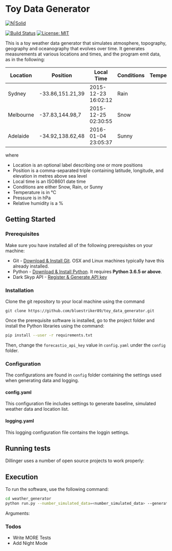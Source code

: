 # Toy Data Generator

[![N|Solid](https://cldup.com/dTxpPi9lDf.thumb.png)](https://nodesource.com/products/nsolid)

[![Build Status](https://travis-ci.org/joemccann/dillinger.svg?branch=master)](https://travis-ci.org/joemccann/dillinger) [![License: MIT](https://img.shields.io/badge/License-MIT-yellow.svg)](https://opensource.org/licenses/MIT)



This is a toy weather data generator that simulates atmosphere, topography, geography and oceanography that evolves over time. It generates measurements at various locations and times, and the program emit data, as in the following:

Location  | Position         | Local Time          | Conditions | Temperature | Pressure | Humidity
--------- | ---------------- | ------------------- | ---------- | -----------:| --------:| --------:
Sydney    | -33.86,151.21,39 | 2015-12-23 16:02:12 | Rain       |       +12.5 |   1010.3 | 98
Melbourne | -37.83,144.98,7  | 2015-12-25 02:30:55 | Snow       |        -5.3 |    998.4 | 52
Adelaide  | -34.92,138.62,48 | 2016-01-04 23:05:37 | Sunny      |       +39.4 |   1114.1 | 11

where

 - Location is an optional label describing one or more positions
 - Position is a comma-separated triple containing latitude, longitude, and
   elevation in metres above sea level
 - Local time is an ISO8601 date time
 - Conditions are either Snow, Rain, or Sunny
 - Temperature is in °C
 - Pressure is in hPa
 - Relative humidity is a %

## Getting Started

### Prerequisites
Make sure you have installed all of the following prerequisites on your machine:
 - Git - [Download & Install Git](https://git-scm.com/downloads). OSX and Linux machines typically have this already installed.
 - Python - [Download & Install Python](https://git-scm.com/downloads). It requires **Python 3.6.5 or above**.
 - Dark Skyp API - [Register & Generate API key](https://darksky.net/dev)

### Installation

Clone the git repository to your local machine using the command

```git
git clone https://github.com/bluestriker89/toy_data_generator.git
```

Once the prerequisite software is installed, go to the project folder and install the Python libraries using the command:

```sh
pip install --user -r requirements.txt
```
Then, change the `forecastio_api_key` value in `config.yaml` under the `config` folder.

### Configuration

The configurations are found in `config` folder containing the settings used when generating data and logging.

#### config.yaml

This configuration file includes settings to generate baseline, simulated weather data and location list.

#### logging.yaml

This logging configuration file contains the loggin settings.

## Running tests

Dillinger uses a number of open source projects to work properly:

## Execution

To run the software, use the following command:

```sh
cd weather_generator
python run.py --number_simulated_data=<number_simulated_data> --generate_baseline_flag=<generate_baseline_flag>
```
Arguments:





### Todos

 - Write MORE Tests
 - Add Night Mode

[//]: # (These are reference links used in the body of this note and get stripped out when the markdown processor does its job. There is no need to format nicely because it shouldn't be seen. Thanks SO - http://stackoverflow.com/questions/4823468/store-comments-in-markdown-syntax)


   [dill]: <https://github.com/joemccann/dillinger>
